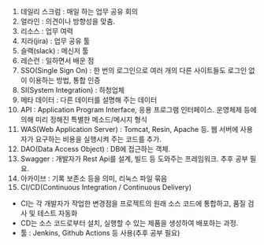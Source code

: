 1. 데일리 스크럼 : 매일 하는 업무 공유 회의
2. 얼라인 : 의견이나 방향성을 맞춤.
3. 리소스 : 업무 여력
4. 지라(jira) : 업무 공유 툴
5. 슬랙(slack) : 메신저 툴
6. 레슨런 : 일하면서 배운 점
7. SSO(Single Sign On) : 한 번의 로그인으로 여러 개의 다른 사이트들도 로그인 없이 이용하는 방법, 통합 인증
8. SI(System Integration) : 하청업체
9. 메타 데이터 : 다른 데이터를 설명해 주는 데이터
10. API : Application Program Interface, 응용 프로그램 인터페이스. 운영체제 등에 의해 미리 정해진 특별한 메소드/메시지 형식
11. WAS(Web Application Server) : Tomcat, Resin, Apache 등. 웹 서버에 사용자가 요구하는 비용을 실행시켜 주는 코드를 추가.
12. DAO(Data Access Object) : DB에 접근하는 객체.
13. Swagger : 개발자가 Rest Api를 설계, 빌드 등 도와주는 프레임워크. 추후 공부 필요.
14. 아카이브 : 기록 보존소 등을 의미, 리눅스 파일 묶음
15. CI/CD(Continuous Integration /  Continuous Delivery)
- CI는 각 개발자가 작업한 변경점을 프로젝트의 원래 소스 코드에 통합하고, 품질 검사 및 테스트 자동화
- CD는 소스 코드로부터 설치, 실행할 수 있는 제품을 생성하여 배포하는 과정.
- 툴 : Jenkins, Github Actions 등 사용(추후 공부 필요)
